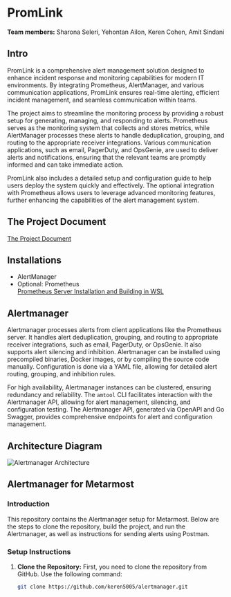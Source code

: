 # PromLink
**Team members:** Sharona Seleri, Yehontan Ailon, Keren Cohen, Amit Sindani

## Intro

PromLink is a comprehensive alert management solution designed to enhance incident response and monitoring capabilities for modern IT environments. By integrating Prometheus, AlertManager, and various communication applications, PromLink ensures real-time alerting, efficient incident management, and seamless communication within teams.

The project aims to streamline the monitoring process by providing a robust setup for generating, managing, and responding to alerts. Prometheus serves as the monitoring system that collects and stores metrics, while AlertManager processes these alerts to handle deduplication, grouping, and routing to the appropriate receiver integrations. Various communication applications, such as email, PagerDuty, and OpsGenie, are used to deliver alerts and notifications, ensuring that the relevant teams are promptly informed and can take immediate action.

PromLink also includes a detailed setup and configuration guide to help users deploy the system quickly and effectively. The optional integration with Prometheus allows users to leverage advanced monitoring features, further enhancing the capabilities of the alert management system.

## The Project Document
[The Project Document](https://docs.google.com/document/d/1Z8aP73-qfQTJvO1sbzkbGy7vpMwKQOuJ/edit)

## Installations
- AlertManager
- Optional: Prometheus <br />
  [Prometheus Server Installation and Building in WSL](https://docs.google.com/document/d/1b3tM0dMIS8sU3uE8-a8AZPi6YwI0U_NX/edit)

## Alertmanager

Alertmanager processes alerts from client applications like the Prometheus server. It handles alert deduplication, grouping, and routing to appropriate receiver integrations, such as email, PagerDuty, or OpsGenie. It also supports alert silencing and inhibition. Alertmanager can be installed using precompiled binaries, Docker images, or by compiling the source code manually. Configuration is done via a YAML file, allowing for detailed alert routing, grouping, and inhibition rules.

For high availability, Alertmanager instances can be clustered, ensuring redundancy and reliability. The `amtool` CLI facilitates interaction with the Alertmanager API, allowing for alert management, silencing, and configuration testing. The Alertmanager API, generated via OpenAPI and Go Swagger, provides comprehensive endpoints for alert and configuration management.

## Architecture Diagram

![Alertmanager Architecture](sandbox:![image](https://github.com/keren5005/alertmanager/assets/120311888/5466fc38-5722-4d51-a1ce-ebfb1fbfdfbd)
)

## Alertmanager for Metarmost

### Introduction

This repository contains the Alertmanager setup for Metarmost. Below are the steps to clone the repository, build the project, and run the Alertmanager, as well as instructions for sending alerts using Postman.

### Setup Instructions

1. **Clone the Repository:**
   First, you need to clone the repository from GitHub. Use the following command:
   ```sh
   git clone https://github.com/keren5005/alertmanager.git

